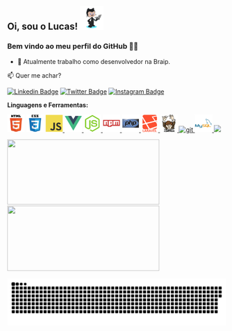 ## Oi, sou o Lucas! <img src="./image/octocat-lucas.png" alt="Oi, sou o Lucas !" width="55" height="55">

### Bem vindo ao meu perfil do GitHub 🖖🏼

- 🔭 Atualmente trabalho como desenvolvedor na Braip.

📫 Quer me achar?

[![Linkedin Badge](https://img.shields.io/badge/-LinkedIn-blue?style=flat-square&logo=Linkedin&logoColor=white&link=https://www.linkedin.com/in/rafael-ferreira-dos-santos-b8499a161/)](https://www.linkedin.com/in/caslur/)
[![Twitter Badge](https://img.shields.io/badge/-Twitter-1ca0f1?style=flat-square&labelColor=1ca0f1&logo=twitter&logoColor=white&link=https://twitter.com/rs12_official)](https://twitter.com/caslur___)
[![Instagram Badge](https://img.shields.io/badge/-Instagram-cc2366?style=flat-square&labelColor=cc2366&logo=instagram&logoColor=white&link=https://www.instagram.com/rafasantos.12/)](https://www.instagram.com/caslur___/)

**Linguagens e Ferramentas:**

<p align="left"> <img src="https://raw.githubusercontent.com/devicons/devicon/master/icons/html5/html5-original-wordmark.svg" alt="html5" width="40" height="40"/> <img src="https://raw.githubusercontent.com/devicons/devicon/master/icons/css3/css3-original-wordmark.svg" alt="css3" width="40" height="40"/> </a> <a href="https://developer.mozilla.org/en-US/docs/Web/JavaScript" target="_blank"> <img src="https://raw.githubusercontent.com/devicons/devicon/master/icons/javascript/javascript-original.svg" alt="javascript" width="40" height="40"/> <img src="https://raw.githubusercontent.com/devicons/devicon/master/icons/vuejs/vuejs-original.svg" alt="html5" width="40" height="40"/> <img src="https://raw.githubusercontent.com/devicons/devicon/master/icons/nodejs/nodejs-original.svg" alt="html5" width="40" height="40"/> <img src="https://raw.githubusercontent.com/devicons/devicon/master/icons/npm/npm-original-wordmark.svg" alt="html5" width="40" height="40"/> <img src="https://raw.githubusercontent.com/devicons/devicon/master/icons/php/php-original.svg" alt="html5" width="40" height="40"/> <img src="https://raw.githubusercontent.com/devicons/devicon/master/icons/laravel/laravel-plain-wordmark.svg" alt="html5" width="40" height="40"/> <img src="https://raw.githubusercontent.com/devicons/devicon/master/icons/composer/composer-original.svg" alt="html5" width="40" height="40"/> <a href="https://git-scm.com/" target="_blank"> <img src="https://www.vectorlogo.zone/logos/git-scm/git-scm-icon.svg" alt="git" width="40" height="40"/> </a> <a href="https://www.w3.org/html/" target="_blank">  </a>  </a> <a href="https://www.mysql.com/" target="_blank"> <img src="https://raw.githubusercontent.com/devicons/devicon/master/icons/mysql/mysql-original-wordmark.svg" alt="mysql" width="40" height="40"/> </a> <a href="https://www.photoshop.com/en" target="_blank"> </a> <img src="https://cdn.jsdelivr.net/gh/devicons/devicon/icons/docker/docker-original-wordmark.svg" />
 </p>

<p>
  <img height="150em" width="350px" src="https://github-readme-stats.vercel.app/api/top-langs/?username=Luc4sRodrigues&exclude_repo=KNN-Image-Classification&show_icons=true&hide_border=true&layout=compact&langs_count=8&theme=radical"/> <img height="150em" width="350px" src="https://github-readme-stats.vercel.app/api?username=Luc4sRodrigues&show_icons=true&hide_border=true&&count_private=true&include_all_commits=true&theme=radical" />
</p>

![Snake animation](https://github.com/Luc4sRodrigues/Luc4sRodrigues/blob/output/github-contribution-grid-snake.svg)

